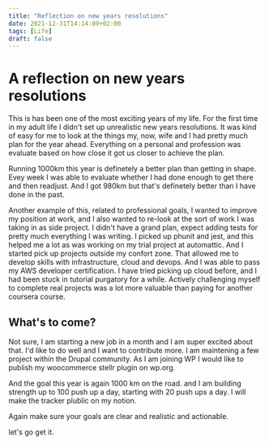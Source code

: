 ```yaml
---
title: "Reflection on new years resolutions"
date: 2021-12-31T14:14:09+02:00
tags: [Life]
draft: false
---
```


# A reflection on new years resolutions

This is has been one of the most exciting years of my life. For the first time in my adult life I didn't set up unrealistic new years resolutions. It was kind of easy for me to look at the things my, now, wife and I had pretty much plan for the year ahead. Everything on a personal and profession was evaluate based on how close it got us closer to achieve the plan.

Running 1000km this year is definetely a better plan than getting in shape. Evey week I was able to evaluate whether I had done enough to get there and then readjust. And I got 980km but that's definetely better than I have done in the past. 

Another example of this, related to professional goals, I wanted to improve my position at work, and I also wanted to re-look at the sort of work I was taking in as side project. I didn't have a grand plan, expect adding tests for pretty much everything I was writing. I picked up phunit and jest, and this helped me a lot as was working on my trial project at automattic. And I started pick up projects outside my confort zone. That allowed me to develop skills with infrastructure, cloud and devops. And I was able to pass my AWS developer certification. I have tried picking up cloud before, and I had been stuck in tutorial purgatory for a while. Actively challenging myself to complete real projects was a lot more valuable than paying for another coursera course.

## What's to come?

Not sure, I am starting a new job in a month and I am super excited about that. I'd like to do well and I want to contribute more. I am maintening a few project within the Drupal community. As I am joining WP I would like to publish my woocommerce stellr plugin on wp.org.

And the goal this year is again 1000 km on the road. and I am building strength up to 100 push up a day, starting with 20 push ups a day. I will make the tracker plublic on my notion.

Again make sure your goals are clear and realistic and actionable. 

let's go get it.
